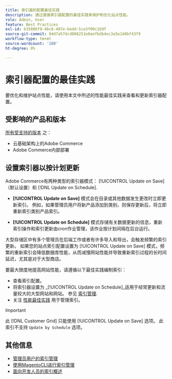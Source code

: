 ```yaml
---
title: 索引器的配置最佳实践
description: 通过遵循索引器配置的最佳实践来维护和优化站点性能。
role: Admin, User
feature: Best Practices
exl-id: b35806f9-4bc6-407e-bedd-5ce3f09c1b9f
source-git-commit: 94d7a57dcd006251e8eefbdb4ec3a5e140bf43f9
workflow-type: tm+mt
source-wordcount: '280'
ht-degree: 0%

---
```


# 索引器配置的最佳实践

要优化和维护站点性能，请使用本文中所述的性能最佳实践来查看和更新索引器配置。

## 受影响的产品和版本

[所有受支持的版本](../../../release/versions.md) 之：

- 云基础架构上的Adobe Commerce
- Adobe Commerce内部部署

## 设置索引器以按计划更新

Adobe Commerce有两种类型的索引器模式： [!UICONTROL Update on Save] （默认设置）和 [!DNL Update on Schedule].

- **[!UICONTROL Update on Save]** 模式会在目录或其他数据发生更改时立即更新索引。 例如，如果管理员用户将新产品添加到类别，则保存更新后，将立即重新索引类别产品索引。

- **[!UICONTROL Update on Schedule]** 模式存储有关数据更新的信息，重新索引操作和索引更新由cron作业管理，该作业按计划间隔在后台运行。

大型存储区中有多个管理员在后端工作或者有许多导入和导出，会触发频繁的索引更新。 如果您的站点索引配置设置为 [!UICONTROL Update on Save] 模式，频繁的重新索引会降低数据库性能，从而减慢网站性能并导致重新索引过程的长时间延迟，尤其是对于大型商店。

要最大限度地提高网站性能，请遵循以下最佳实践编制索引：

- 查看索引配置。
- 将索引器设置为 _[!UICONTROL Update on Schedule]_适用于经常更新和流量较大的大型网站和网站。 参见 [索引管理](https://docs.magento.com/user-guide/system/index-management.html#change-the-index-mode).
- 关注 [性能最佳实践](../../../performance/configuration.md) 用于管理索引。

>[!IMPORTANT]
>
>此 [!DNL Customer Grid] 只能使用 [!UICONTROL Update on Save] 选项。 此索引不支持 `Update by Schedule` 选项。

## 其他信息

- [管理员用户的索引管理](../../../configuration/cli/manage-indexers.md#configure-indexers)
- [使用MagentoCLI进行索引管理](https://experienceleague.adobe.com/docs/commerce-operations/configuration-guide/cli/manage-indexers.html)
- [面向开发人员的索引概述](https://developer.adobe.com/commerce/php/development/components/indexing/)

